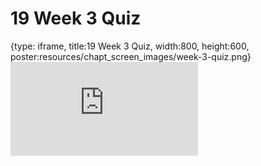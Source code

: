 # 19 Week 3 Quiz
 
{type: iframe, title:19 Week 3 Quiz, width:800, height:600, poster:resources/chapt_screen_images/week-3-quiz.png}
![](https://b7m.github.io/Regression_Models/no_toc/week-3-quiz.html)
 

 
